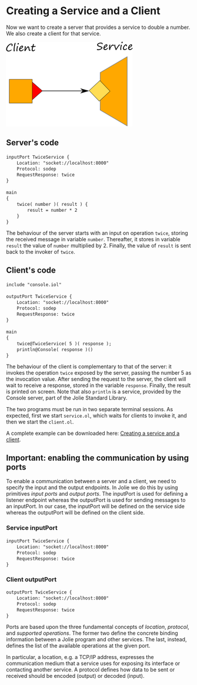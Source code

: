 # Creating a Service and a Client

Now we want to create a server that provides a service to double a number. We also create a client for that service.

![](../../.gitbook/assets/creating_service_and_client.png)

## Server's code

```jolie
inputPort TwiceService {
    Location: "socket://localhost:8000"
    Protocol: sodep
    RequestResponse: twice
}

main
{
    twice( number )( result ) {
        result = number * 2
    }
}
```

The behaviour of the server starts with an input on operation `twice`, storing the received message in variable `number`. Thereafter, it stores in variable `result` the value of `number` multiplied by 2. Finally, the value of `result` is sent back to the invoker of `twice`.

## Client's code

```jolie
include "console.iol"

outputPort TwiceService {
    Location: "socket://localhost:8000"
    Protocol: sodep
    RequestResponse: twice
}

main
{
    twice@TwiceService( 5 )( response );
    println@Console( response )()
}
```

The behaviour of the client is complementary to that of the server: it invokes the operation `twice` exposed by the server, passing the number 5 as the invocation value. After sending the request to the server, the client will wait to receive a response, stored in the variable `response`. Finally, the result is printed on screen. Note that also `println` is a service, provided by the Console server, part of the Jolie Standard Library.

The two programs must be run in two separate terminal sessions. As expected, first we start `service.ol`, which waits for clients to invoke it, and then we start the `client.ol`.

A complete example can be downloaded here: [Creating a service and a client](https://github.com/jolie/examples/tree/master/01_getting_started).

## Important: enabling the communication by using ports

To enable a communication between a server and a client, we need to specify the input and the output endpoints. In Jolie we do this by using primitives _input ports_ and _output ports_. The inputPort is used for defining a listener endpoint whereas the outputPort is used for sending messages to an inputPort. In our case, the inputPort will be defined on the service side whereas the outputPort will be defined on the client side.

### Service inputPort

```jolie
inputPort TwiceService {
    Location: "socket://localhost:8000"
    Protocol: sodep
    RequestResponse: twice
}
```

### Client outputPort

```jolie
outputPort TwiceService {
    Location: "socket://localhost:8000"
    Protocol: sodep
    RequestResponse: twice
}
```

Ports are based upon the three fundamental concepts of _location_, _protocol_, and _supported operations_. The former two define the concrete binding information between a Jolie program and other services. The last, instead, defines the list of the available operations at the given port.

In particular, a location, e.g. a TCP/IP address, expresses the communication medium that a service uses for exposing its interface or contacting another service. A protocol defines how data to be sent or received should be encoded \(output\) or decoded \(input\).

